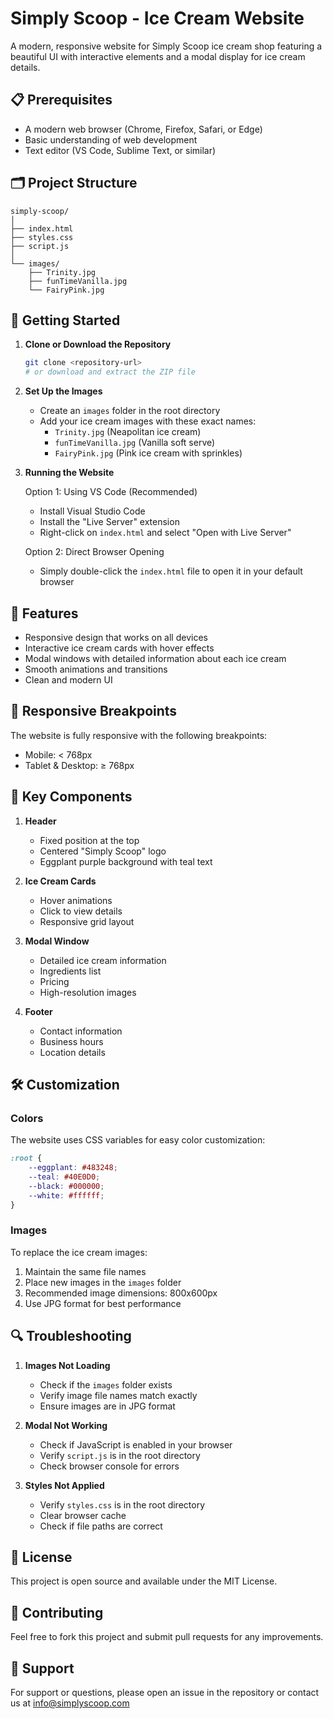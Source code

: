 # Simply Scoop - Ice Cream Website

A modern, responsive website for Simply Scoop ice cream shop featuring a beautiful UI with interactive elements and a modal display for ice cream details.

## 📋 Prerequisites

- A modern web browser (Chrome, Firefox, Safari, or Edge)
- Basic understanding of web development
- Text editor (VS Code, Sublime Text, or similar)

## 🗂️ Project Structure

```
simply-scoop/
│
├── index.html
├── styles.css
├── script.js
│
└── images/
    ├── Trinity.jpg
    ├── funTimeVanilla.jpg
    └── FairyPink.jpg
```

## 🚀 Getting Started

1. **Clone or Download the Repository**
   ```bash
   git clone <repository-url>
   # or download and extract the ZIP file
   ```

2. **Set Up the Images**
   - Create an `images` folder in the root directory
   - Add your ice cream images with these exact names:
     - `Trinity.jpg` (Neapolitan ice cream)
     - `funTimeVanilla.jpg` (Vanilla soft serve)
     - `FairyPink.jpg` (Pink ice cream with sprinkles)

3. **Running the Website**
   
   Option 1: Using VS Code (Recommended)
   - Install Visual Studio Code
   - Install the "Live Server" extension
   - Right-click on `index.html` and select "Open with Live Server"

   Option 2: Direct Browser Opening
   - Simply double-click the `index.html` file to open it in your default browser
   
## 🎨 Features

- Responsive design that works on all devices
- Interactive ice cream cards with hover effects
- Modal windows with detailed information about each ice cream
- Smooth animations and transitions
- Clean and modern UI

## 📱 Responsive Breakpoints

The website is fully responsive with the following breakpoints:
- Mobile: < 768px
- Tablet & Desktop: ≥ 768px

## 🎯 Key Components

1. **Header**
   - Fixed position at the top
   - Centered "Simply Scoop" logo
   - Eggplant purple background with teal text

2. **Ice Cream Cards**
   - Hover animations
   - Click to view details
   - Responsive grid layout

3. **Modal Window**
   - Detailed ice cream information
   - Ingredients list
   - Pricing
   - High-resolution images

4. **Footer**
   - Contact information
   - Business hours
   - Location details

## 🛠️ Customization

### Colors
The website uses CSS variables for easy color customization:
```css
:root {
    --eggplant: #483248;
    --teal: #40E0D0;
    --black: #000000;
    --white: #ffffff;
}
```

### Images
To replace the ice cream images:
1. Maintain the same file names
2. Place new images in the `images` folder
3. Recommended image dimensions: 800x600px
4. Use JPG format for best performance

## 🔍 Troubleshooting

1. **Images Not Loading**
   - Check if the `images` folder exists
   - Verify image file names match exactly
   - Ensure images are in JPG format

2. **Modal Not Working**
   - Check if JavaScript is enabled in your browser
   - Verify `script.js` is in the root directory
   - Check browser console for errors

3. **Styles Not Applied**
   - Verify `styles.css` is in the root directory
   - Clear browser cache
   - Check if file paths are correct

## 📝 License

This project is open source and available under the MIT License.

## 🤝 Contributing

Feel free to fork this project and submit pull requests for any improvements.

## 📧 Support

For support or questions, please open an issue in the repository or contact us at info@simplyscoop.com 
